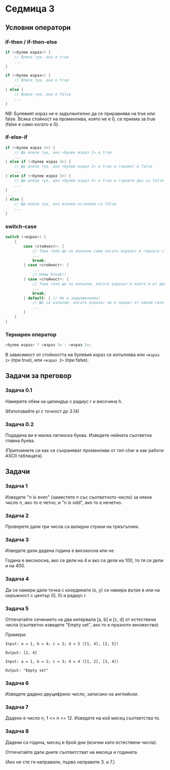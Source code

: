 # Седмица 3

## Условни оператори

### if-then / if-then-else

```c++
if (<булев израз>) {
    // Влиза тук, ако е true
    ...
}
```

```c++
if (<булев израз>) {
    // Влиза тук, ако е true
    ...
} else {
    // Влиза тук, ако е false
    ...
}
```

NB: Булевият израз не е задължително да се приравнява на true или false. Всяка стойност на променлива, която не е 0, се приема за true (false е само когато е 0).

### if-else-if

```c++
if (<булев израз 1>) {
    // Ще влезе тук, ако <булев израз 1> е true
    ...
} else if (<булев израз 2>) {
    // Ще влезе тук, ако <булев израз 2> е true и горният е false
    ...
} else if (<булев израз 3>) {
    // Ще влезе тук, ако <булев израз 3> e true и горните два са false
    ...
} 
...
} else {
    // Ще влезе тук, ако всички останали са false
    ...
}
```

### switch-case

```c++
switch (<израз>) {
    {
        case <стойност>: {
            // Това тяло ще се изпълни само когато изразът е горната стойност
            ...
            break;
        } case <стойност>: {
            ...
            // Няма break!!
        } case <стойност>: {
            // Това тяло ще се изпълни, когато изразът е която и от двете горни стойности 
            ...
            break;
        } default: { // Не е задължителен!
            // Ще се изпълни, когато изразът не е покрит от някой case
            ...
        }
    }
}
```

### Тернарен оператор

```c++
<булев израз> ? <израз 1> : <израз 2>;
```

В зависимост от стойността на булевия израз се изпълнява или ```<израз 1>``` (при true), или ```<израз 2>``` (при false).

## Задачи за преговор

### Задача 0.1

Намерете обем на цилиндър с радиус r и височина h.

(Използвайте pi с точност до 3.14)

### Задача 0.2

Подадена ви е малка латинска буква. Изведете нейната съответна главна буква.

(Припомнете си как се съхраняват променливи от тип char и как работи ASCII таблицата).

## Задачи

### Задача 1

Изведете "n is even" (заместете n със съответното число) за някое число n, ако то е четно, и "n is odd", ако то е нечетно.

### Задача 2

Проверете дали три числа са валидни страни на триъгълник.

### Задача 3

Изведете дали дадена година е високосна или не.

Година е високосна, ако се дели на 4 и ако се дели на 100, то тя се дели и на 400.

### Задача 4

Да се намери дали точка с координати (x, y) се намира вътре в или на окръжност с център (0, 0) и радиус r.

### Задача 5

Отпечатайте сечението на два интервала [a, b] и [c, d] от естествени числа (съответно изведете "Empty set", ако то е празното множество)

Примери:

```text
Input: a = 1, b = 4; c = 2; d = 5 ([1, 4], [2, 5])

Output: [2, 4]
```

```text
Input: a = 1, b = 2; c = 3; d = 4 ([1, 2], [3, 4])

Output: "Empty set"
```

### Задача 6

Изведете дадено двуцифрено число, записано на английски.

### Задача 7

Дадено е число n, 1 <= n <= 12. Изведете на кой месец съответства то.

### Задача 8

Дадени са година, месец и брой дни (всички като естествени числа).

Отпечатайте дали дните съответстват на месеца и годината.

(Ако не сте ги направили, първо направете 3. и 7.)
